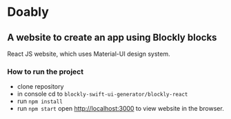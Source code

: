 # Doably 
## A website to create an app using Blockly blocks

React JS website, which uses Material-UI design system.

### How to run the project
 - clone repository
 - in console cd to `blockly-swift-ui-generator/blockly-react`
 - run `npm install`
 - run `npm start` open [http://localhost:3000](http://localhost:3000) to view website in the browser.
